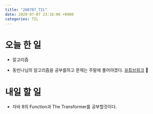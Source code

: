 ```yaml
---
title: "200707_TIL"
date: 2020-07-07 23:16:00 +0900
categories: TIL
---
```


# 오늘 한 일
* 알고리즘
 - 동빈나님의 알고리즘을 공부를하고 문제는 주말에 풀어야겠다.
 [유튜브링크](https://youtu.be/EZN0Irp2aPs)

# 내일 할 일
* 자바 8의 Function과 The Transformer를 공부할것이다.